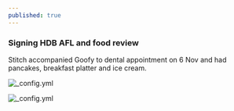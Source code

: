 ```yaml
---
published: true
---
```

### Signing HDB AFL and food review

Stitch accompanied Goofy to dental appointment on 6 Nov and had pancakes, breakfast platter and ice cream.

![_config.yml]({{site.baseurl}}/images/pancake1.png)

![_config.yml]({{site.baseurl}}/images/breakfastplatter1.png)
